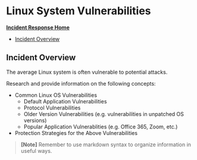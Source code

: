 <!-- This work is licensed under the Creative Commons Attribution-NonCommercial-ShareAlike 4.0 International License. To view a copy of this license, visit http://creativecommons.org/licenses/by-nc-sa/4.0/ or send a letter to Creative Commons, PO Box 1866, Mountain View, CA 94042, USA. -->

# Linux System Vulnerabilities

[**Incident Response Home**](../README.md)
- [Incident Overview](#Incident-Overview)

## Incident Overview

The average Linux system is often vulnerable to potential attacks. 

Research and provide information on the following concepts:  

- Common Linux OS Vulnerabilities
	- Default Application Vulnerabilities 
	- Protocol Vulnerabilities 
	- Older Version Vulnerabilities (e.g. vulnerabilities in unpatched OS versions)
	- Popular Application Vulnerablities (e.g. Office 365, Zoom, etc.)
- Protection Strategies for the Above Vulnerabilities

>**[Note]** Remember to use markdown syntax to organize information in useful ways.
